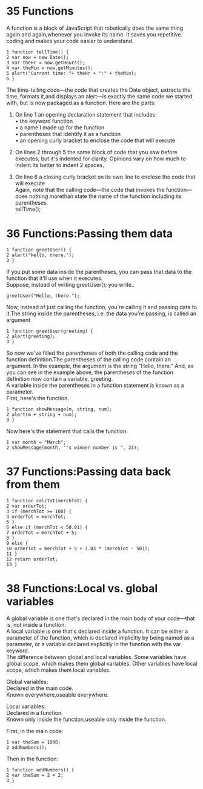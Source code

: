 # 35 Functions

A function is a block of JavaScript that robotically does the same thing again and again,whenever you invoke its name. It saves you repetitive coding and makes your code easier to
understand.
```
1 function tellTime() {
2 var now = new Date();
3 var theHr = now.getHours();
4 var theMin = now.getMinutes();
5 alert("Current time: "+ theHr + ":" + theMin);
6 }
```
The time-telling code—the code that creates the Date object, extracts the time, formats it,and displays an alert—is exactly the same code we started with, but is now packaged as a function. Here are the parts:

1. On line 1 an opening declaration statement that includes:<br>
• the keyword function<br>
• a name I made up for the function<br>
• parentheses that identify it as a function<br>
• an opening curly bracket to enclose the code that will execute<br>

2. On lines 2 through 5 the same block of code that you saw before executes, but it's indented for clarity. Opinions vary on how much to indent.Its better to indent 2 spaces.<br>
3. On line 6 a closing curly bracket on its own line to enclose the code that will execute<br>
Again, note that the calling code—the code that invokes the function—does nothing morethan state the name of the function including its parentheses.<br>
tellTime();

# 36 Functions:Passing them data
```
1 function greetUser() {
2 alert("Hello, there.");
3 }
```
If you put some data inside the parentheses, you can pass that data to the function that it'll use when it executes.<br>
Suppose, instead of writing greetUser(); you write..
```
greetUser("Hello, there.");
```
Now, instead of just calling the function, you're calling it and passing data to it.The string inside the parentheses, i.e. the data you're passing, is called an argument
```
1 function greetUser(greeting) {
2 alert(greeting);
3 }
```
So now we've filled the parentheses of both the calling code and the function definition.The parentheses of the calling code contain an argument. In the example, the argument is the string "Hello, there." And, as you can see in the example above, the parentheses of the function definition now contain a variable, greeting.<br>
A variable inside the parentheses in a function statement is known as a parameter.<br>
First, here's the function.
```
1 function showMessage(m, string, num);
2 alert(m + string + num);
3 }
```
Now here's the statement that calls the function.
```
1 var month = "March";
2 showMessage(month, "'s winner number is ", 23);
```
# 37 Functions:Passing data back from them
```
1 function calcTot(merchTot) {
2 var orderTot;
3 if (merchTot >= 100) {
4 orderTot = merchTot;
5 }
6 else if (merchTot < 50.01) {
7 orderTot = merchTot + 5;
8 }
9 else {
10 orderTot = merchTot + 5 + (.03 * (merchTot - 50));
11 }
12 return orderTot;
13 }
```
# 38 Functions:Local vs. global variables

A global variable is one that's declared in the main body of your code—that is, not inside a function.<br>
A local variable is one that's declared inside a function. It can be either a parameter of the function, which is declared implicitly by being named as a parameter, or a variable declared explicitly in the function with the var keyword.<br>
The difference between global and local variables. Some variables have global scope, which makes them global variables.
Other variables have local scope, which makes them local variables. 

Global variables:<br>
Declared in the main code.<br>
Known everywhere,useable everywhere.

Local variables:<br>
Declared in a function.<br>
Known only inside the function,useable only inside the function.

First, in the main code:
```
1 var theSum = 1000;
2 addNumbers();
```

Then in the function:
```
1 function addNumbers() {
2 var theSum = 2 + 2;
3 }
```
